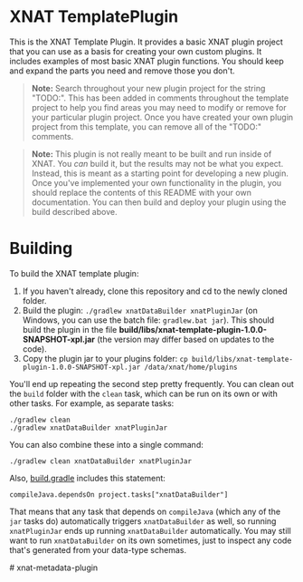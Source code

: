 # XNAT TemplatePlugin #

This is the XNAT Template Plugin. It provides a basic XNAT plugin project that you can use 
as a basis for creating your own custom plugins. It includes examples of most basic XNAT plugin
functions. You should keep and expand the parts you need and remove those you don't.

> **Note:** Search throughout your new plugin project for the string "TODO:". This has been added
 in comments throughout the template project to help you find areas you may need to modify or 
 remove for your particular plugin project. Once you have created your own plugin project from
 this template, you can remove all of the "TODO:" comments. 

> **Note:** This plugin is not really meant to be built and run inside of XNAT. You _can_ build it, but
 the results may not be what you expect. Instead, this is meant as a starting point for developing a
 new plugin. Once you've implemented your own functionality in the plugin, you should replace the
 contents of this README with your own documentation. You can then build and deploy your plugin using 
 the build described above. 

# Building #

To build the XNAT template plugin:

1. If you haven't already, clone this repository and cd to the newly cloned folder.
1. Build the plugin: `./gradlew xnatDataBuilder xnatPluginJar` (on Windows, you can use the batch file: `gradlew.bat jar`). This should build the plugin in the file **build/libs/xnat-template-plugin-1.0.0-SNAPSHOT-xpl.jar** (the version may differ based on updates to the code).
1. Copy the plugin jar to your plugins folder: `cp build/libs/xnat-template-plugin-1.0.0-SNAPSHOT-xpl.jar /data/xnat/home/plugins`

You'll end up repeating the second step pretty frequently. You can clean out the `build` folder with the `clean` task, which can be run on its own or with other tasks. For example, as separate tasks:

```
./gradlew clean
./gradlew xnatDataBuilder xnatPluginJar
```

You can also combine these into a single command:

```
./gradlew clean xnatDataBuilder xnatPluginJar
```

Also, [build.gradle](build.gradle) includes this statement:

```
compileJava.dependsOn project.tasks["xnatDataBuilder"]
```

That means that any task that depends on `compileJava` (which any of the `jar` tasks do) automatically triggers `xnatDataBuilder` as well, so running `xnatPluginJar` ends up running `xnatDataBuilder` automatically. You may still want to run `xnatDataBuilder` on its own sometimes, just to inspect any code that's generated from your data-type schemas.

#   x n a t - m e t a d a t a - p l u g i n  
 